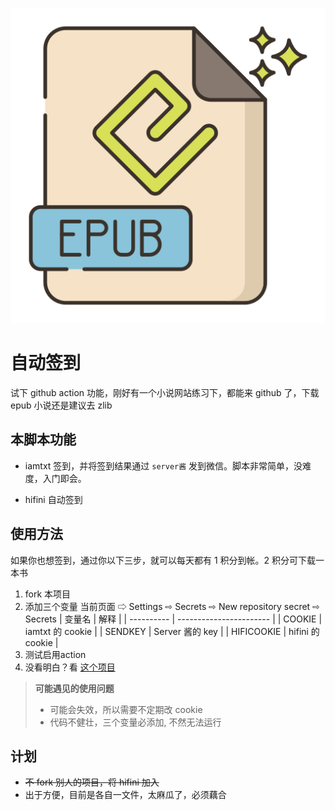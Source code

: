 ![epub](./image/epub.png)

# 自动签到

试下 github action 功能，刚好有一个小说网站练习下，都能来 github 了，下载 epub 小说还是建议去 zlib

##  本脚本功能

- iamtxt 签到，并将签到结果通过 `server酱` 发到微信。脚本非常简单，没难度，入门即会。

- hifini 自动签到

##  使用方法

如果你也想签到，通过你以下三步，就可以每天都有 1 积分到帐。2 积分可下载一本书

1. fork 本项目
2. 添加三个变量   当前页面 ⇨ Settings ⇨ Secrets ⇨ New repository secret ⇨ Secrets
   | 变量名     | 解释                    |
   | ---------- | ----------------------- |
   | COOKIE     | iamtxt 的 cookie        |
   | SENDKEY    | Server 酱的 key         |
   | HIFICOOKIE | hifini 的 cookie        |
3. 测试启用action
4. 没看明白？看 [这个项目](https://github.com/anduinnn/HiFiNi-Auto-CheckIn) 

> **可能遇见的使用问题**
>
> - 可能会失效，所以需要不定期改 cookie
> - 代码不健壮，三个变量必添加, 不然无法运行

## 计划

- ~~不 fork 别人的项目，将 hifini 加入~~
- 出于方便，目前是各自一文件，太麻瓜了，必须藕合
